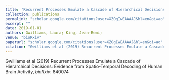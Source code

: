 ```yaml
---
title: 'Recurrent Processes Emulate a Cascade of Hierarchical Decisions: Evidence from Spatio-Temporal Decoding of Human Brain Activity'
collection: publications
permalink: "scholar.google.com/citations?user=XZOgIwEAAAAJ&hl=en&oi=ao"
excerpt: ""
date: 2019-01-01
authors: Gwilliams, Laura; King, Jean-Remi; 
venue: "bioRxiv"
paperurl: "scholar.google.com/citations?user=XZOgIwEAAAAJ&hl=en&oi=ao"
citation: "Gwilliams et al (2019) Recurrent Processes Emulate a Cascade of Hierarchical Decisions: Evidence from Spatio-Temporal Decoding of Human Brain Activity, <i>bioRxiv</i>: 840074"
---
```

Gwilliams et al (2019) Recurrent Processes Emulate a Cascade of Hierarchical Decisions: Evidence from Spatio-Temporal Decoding of Human Brain Activity, <i>bioRxiv</i>: 840074
